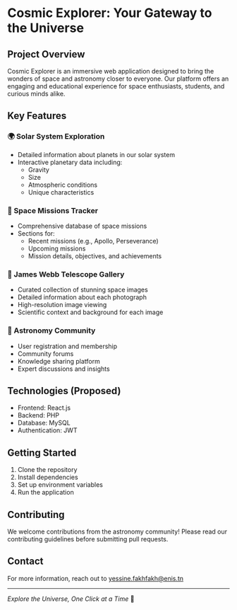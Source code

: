 # Cosmic Explorer: Your Gateway to the Universe

## Project Overview
Cosmic Explorer is an immersive web application designed to bring the wonders of space and astronomy closer to everyone. Our platform offers an engaging and educational experience for space enthusiasts, students, and curious minds alike.

## Key Features

### 🌍 Solar System Exploration
- Detailed information about planets in our solar system
- Interactive planetary data including:
  - Gravity
  - Size
  - Atmospheric conditions
  - Unique characteristics

### 🚀 Space Missions Tracker
- Comprehensive database of space missions
- Sections for:
  - Recent missions (e.g., Apollo, Perseverance)
  - Upcoming missions
  - Mission details, objectives, and achievements

### 🔭 James Webb Telescope Gallery
- Curated collection of stunning space images
- Detailed information about each photograph
- High-resolution image viewing
- Scientific context and background for each image

### 👥 Astronomy Community
- User registration and membership
- Community forums
- Knowledge sharing platform
- Expert discussions and insights

## Technologies (Proposed)
- Frontend: React.js
- Backend: PHP
- Database: MySQL
- Authentication: JWT

## Getting Started
1. Clone the repository
2. Install dependencies
3. Set up environment variables
4. Run the application

## Contributing
We welcome contributions from the astronomy community! Please read our contributing guidelines before submitting pull requests.


## Contact
For more information, reach out to yessine.fakhfakh@enis.tn

---
*Explore the Universe, One Click at a Time* 🌠

